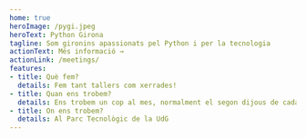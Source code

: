 ```yaml
---
home: true
heroImage: /pygi.jpeg
heroText: Python Girona
tagline: Som gironins apassionats pel Python i per la tecnologia
actionText: Més informació →
actionLink: /meetings/
features:
- title: Què fem?
  details: Fem tant tallers com xerrades!
- title: Quan ens trobem?
  details: Ens trobem un cop al mes, normalment el segon dijous de cada mes
- title: On ens trobem?
  details: Al Parc Tecnològic de la UdG
---
```

